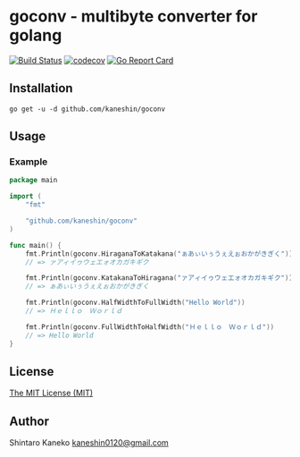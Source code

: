 # goconv - multibyte converter for golang

[![Build Status](https://travis-ci.org/kaneshin/goconv.svg?branch=master)](https://travis-ci.org/kaneshin/goconv)
[![codecov](https://codecov.io/gh/kaneshin/goconv/branch/master/graph/badge.svg)](https://codecov.io/gh/kaneshin/goconv)
[![Go Report Card](https://goreportcard.com/badge/github.com/kaneshin/goconv)](https://goreportcard.com/report/github.com/kaneshin/goconv)

## Installation

```shell
go get -u -d github.com/kaneshin/goconv
```

## Usage

### Example

```go
package main

import (
	"fmt"

	"github.com/kaneshin/goconv"
)

func main() {
	fmt.Println(goconv.HiraganaToKatakana("ぁあぃいぅうぇえぉおかがきぎく"))
	// => ァアィイゥウェエォオカガキギク

	fmt.Println(goconv.KatakanaToHiragana("ァアィイゥウェエォオカガキギク"))
	// => ぁあぃいぅうぇえぉおかがきぎく

	fmt.Println(goconv.HalfWidthToFullWidth("Hello World"))
	// => Ｈｅｌｌｏ　Ｗｏｒｌｄ

	fmt.Println(goconv.FullWidthToHalfWidth("Ｈｅｌｌｏ　Ｗｏｒｌｄ"))
	// => Hello World
}
```

## License

[The MIT License (MIT)](http://kaneshin.mit-license.org/)


## Author

Shintaro Kaneko <kaneshin0120@gmail.com>
